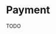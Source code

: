 # Payment

TODO

<!--
https://docs.malga.io
https://dev.iugu.com/docs

https://docs.malga.io/docs/payment-methods/pix

https://docs.yampi.com.br
-->
